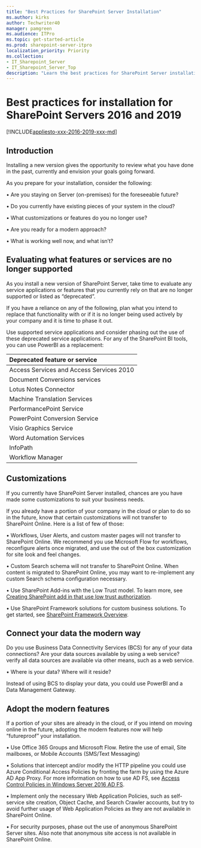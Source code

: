 ```yaml
---
title: "Best Practices for SharePoint Server Installation"
ms.author: kirks
author: Techwriter40
manager: pamgreen
ms.audience: ITPro
ms.topic: get-started-article
ms.prod: sharepoint-server-itpro
localization_priority: Priority
ms.collection:
- IT_Sharepoint_Server
- IT_Sharepoint_Server_Top
description: "Learn the best practices for SharePoint Server installation and how it will get your servers ready for easy transition to the cloud."
---
```


# Best practices for installation for SharePoint Servers 2016 and 2019

[!INCLUDE[appliesto-xxx-2016-2019-xxx-md](../includes/appliesto-xxx-2016-2019-xxx-md.md)] 

## Introduction

Installing a new version gives the opportunity to review what you have done in the past, currently and envision your goals going forward.

As you prepare for your installation, consider the following:

•	Are you staying on Server (on-premises) for the foreseeable future?  

•	Do you currently have existing pieces of your system in the cloud?

•	What customizations or features do you no longer use?

•	Are you ready for a modern approach?

 •	What is working well now, and what isn’t?


## Evaluating what features or services are no longer supported

As you install a new version of SharePoint Server, take time to evaluate any service applications or features that you currently rely on that are no longer supported or listed as “deprecated”. 

If you have a reliance on any of the following, plan what you intend to replace that functionality with or if it is no longer being used actively by your company and it is time to phase it out.

Use supported service applications and consider phasing out the use of these deprecated service applications. For any of the SharePoint BI tools, you can use PowerBI as a replacement:


|**Deprecated feature or service**
|:-----|
|Access Services and Access Services 2010 |
|Document Conversions services|
|Lotus Notes Connector  |
|Machine Translation Services |
|PerformancePoint Service |
|PowerPoint Conversion Service |
|Visio Graphics Service  |
|Word Automation Services  |
|InfoPath | |
|Workflow Manager |

## Customizations

If you currently have SharePoint Server installed, chances are you have made some customizations to suit your business needs. 

If you already have a portion of your company in the cloud or plan to do so in the future, know that certain customizations will not transfer to SharePoint Online.  Here is a list of few of those:

•	Workflows, User Alerts, and custom master pages will not transfer to SharePoint Online. We recommend you use Microsoft Flow for workflows, reconfigure alerts once migrated, and use the out of the box customization for site look and feel changes.

•	Custom Search schema will not transfer to SharePoint Online. When content is migrated to SharePoint Online, you may want to re-implement any custom Search schema configuration necessary.

•	Use SharePoint Add-ins with the Low Trust model.  To learn more, see [Creating SharePoint add in that use low trust authorization](https://docs.microsoft.com/en-us/sharepoint/dev/sp-add-ins/creating-sharepoint-add-ins-that-use-low-trust-authorization).

•	Use SharePoint Framework solutions for custom business solutions.  To get started, see [SharePoint Framework Overview](https://docs.microsoft.com/en-us/sharepoint/dev/spfx/sharepoint-framework-overview).

## Connect your data the modern way

Do you use Business Data Connectivity Services (BCS) for any of your data connections?  Are your data sources available by using a web service? verify all data sources are available via other means, such as a web service.

•	Where is your data? Where will it reside?

Instead of using BCS to display your data, you could use PowerBI and a Data Management Gateway.

## Adopt the modern features 

If a portion of your sites are already in the cloud, or if you intend on moving online in the future, adopting the modern features now will help “futureproof” your installation.

•	Use Office 365 Groups and Microsoft Flow.   Retire the use of email, Site mailboxes, or Mobile Accounts (SMS/Text Messaging)

•	Solutions that intercept and/or modify the HTTP pipeline you could use Azure Conditional Access Policies by fronting the farm by using the Azure AD App Proxy. For more information on how to use AD FS, see [Access Control Policies in Windows Server 2016 AD FS](https://docs.microsoft.com/en-us/windows-server/identity/ad-fs/operations/access-control-policies-in-ad-fs).

•	Implement only the necessary Web Application Policies, such as self-service site creation, Object Cache, and Search Crawler accounts, but try to avoid further usage of Web Application Policies as they are not available in SharePoint Online.

•	For security purposes, phase out the use of anonymous SharePoint Server sites.  Also note that anonymous site access is not available in SharePoint Online. 
